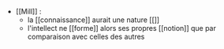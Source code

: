 - [[Mill]] : 
	- la [[connaissance]] aurait une nature [[]]
    - l'intellect ne [[forme]] alors ses propres [[notion]] que par comparaison avec celles des autres